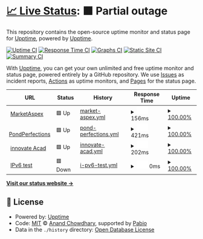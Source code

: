 # [📈 Live Status](https://demo.upptime.js.org): <!--live status--> **🟧 Partial outage**

This repository contains the open-source uptime monitor and status page for [Upptime](https://upptime.js.org), powered by [Upptime](https://github.com/upptime/upptime).

[![Uptime CI](https://github.com/upptime/upptime/workflows/Uptime%20CI/badge.svg)](https://github.com/upptime/upptime/actions?query=workflow%3A%22Uptime+CI%22)
[![Response Time CI](https://github.com/upptime/upptime/workflows/Response%20Time%20CI/badge.svg)](https://github.com/upptime/upptime/actions?query=workflow%3A%22Response+Time+CI%22)
[![Graphs CI](https://github.com/upptime/upptime/workflows/Graphs%20CI/badge.svg)](https://github.com/upptime/upptime/actions?query=workflow%3A%22Graphs+CI%22)
[![Static Site CI](https://github.com/upptime/upptime/workflows/Static%20Site%20CI/badge.svg)](https://github.com/upptime/upptime/actions?query=workflow%3A%22Static+Site+CI%22)
[![Summary CI](https://github.com/upptime/upptime/workflows/Summary%20CI/badge.svg)](https://github.com/upptime/upptime/actions?query=workflow%3A%22Summary+CI%22)

With [Upptime](https://upptime.js.org), you can get your own unlimited and free uptime monitor and status page, powered entirely by a GitHub repository. We use [Issues](https://github.com/upptime/upptime/issues) as incident reports, [Actions](https://github.com/upptime/upptime/actions) as uptime monitors, and [Pages](https://demo.upptime.js.org) for the status page.

<!--start: status pages-->
<!-- This summary is generated by Upptime (https://github.com/upptime/upptime) -->
<!-- Do not edit this manually, your changes will be overwritten -->
<!-- prettier-ignore -->
| URL | Status | History | Response Time | Uptime |
| --- | ------ | ------- | ------------- | ------ |
| <img alt="" src="https://icons.duckduckgo.com/ip3/marketaspex.com.ico" height="13"> [MarketAspex](https://marketaspex.com/) | 🟩 Up | [market-aspex.yml](https://github.com/Mohammad-Afaque/uptime/commits/HEAD/history/market-aspex.yml) | <details><summary><img alt="Response time graph" src="./graphs/market-aspex/response-time-week.png" height="20"> 156ms</summary><br><a href="https://demo.upptime.js.org/history/market-aspex"><img alt="Response time 140" src="https://img.shields.io/endpoint?url=https%3A%2F%2Fraw.githubusercontent.com%2FMohammad-Afaque%2Fuptime%2FHEAD%2Fapi%2Fmarket-aspex%2Fresponse-time.json"></a><br><a href="https://demo.upptime.js.org/history/market-aspex"><img alt="24-hour response time 126" src="https://img.shields.io/endpoint?url=https%3A%2F%2Fraw.githubusercontent.com%2FMohammad-Afaque%2Fuptime%2FHEAD%2Fapi%2Fmarket-aspex%2Fresponse-time-day.json"></a><br><a href="https://demo.upptime.js.org/history/market-aspex"><img alt="7-day response time 156" src="https://img.shields.io/endpoint?url=https%3A%2F%2Fraw.githubusercontent.com%2FMohammad-Afaque%2Fuptime%2FHEAD%2Fapi%2Fmarket-aspex%2Fresponse-time-week.json"></a><br><a href="https://demo.upptime.js.org/history/market-aspex"><img alt="30-day response time 146" src="https://img.shields.io/endpoint?url=https%3A%2F%2Fraw.githubusercontent.com%2FMohammad-Afaque%2Fuptime%2FHEAD%2Fapi%2Fmarket-aspex%2Fresponse-time-month.json"></a><br><a href="https://demo.upptime.js.org/history/market-aspex"><img alt="1-year response time 140" src="https://img.shields.io/endpoint?url=https%3A%2F%2Fraw.githubusercontent.com%2FMohammad-Afaque%2Fuptime%2FHEAD%2Fapi%2Fmarket-aspex%2Fresponse-time-year.json"></a></details> | <details><summary><a href="https://demo.upptime.js.org/history/market-aspex">100.00%</a></summary><a href="https://demo.upptime.js.org/history/market-aspex"><img alt="All-time uptime 100.00%" src="https://img.shields.io/endpoint?url=https%3A%2F%2Fraw.githubusercontent.com%2FMohammad-Afaque%2Fuptime%2FHEAD%2Fapi%2Fmarket-aspex%2Fuptime.json"></a><br><a href="https://demo.upptime.js.org/history/market-aspex"><img alt="24-hour uptime 100.00%" src="https://img.shields.io/endpoint?url=https%3A%2F%2Fraw.githubusercontent.com%2FMohammad-Afaque%2Fuptime%2FHEAD%2Fapi%2Fmarket-aspex%2Fuptime-day.json"></a><br><a href="https://demo.upptime.js.org/history/market-aspex"><img alt="7-day uptime 100.00%" src="https://img.shields.io/endpoint?url=https%3A%2F%2Fraw.githubusercontent.com%2FMohammad-Afaque%2Fuptime%2FHEAD%2Fapi%2Fmarket-aspex%2Fuptime-week.json"></a><br><a href="https://demo.upptime.js.org/history/market-aspex"><img alt="30-day uptime 100.00%" src="https://img.shields.io/endpoint?url=https%3A%2F%2Fraw.githubusercontent.com%2FMohammad-Afaque%2Fuptime%2FHEAD%2Fapi%2Fmarket-aspex%2Fuptime-month.json"></a><br><a href="https://demo.upptime.js.org/history/market-aspex"><img alt="1-year uptime 100.00%" src="https://img.shields.io/endpoint?url=https%3A%2F%2Fraw.githubusercontent.com%2FMohammad-Afaque%2Fuptime%2FHEAD%2Fapi%2Fmarket-aspex%2Fuptime-year.json"></a></details>
| <img alt="" src="https://icons.duckduckgo.com/ip3/pondperfections.com.ico" height="13"> [PondPerfections](https://pondperfections.com/) | 🟩 Up | [pond-perfections.yml](https://github.com/Mohammad-Afaque/uptime/commits/HEAD/history/pond-perfections.yml) | <details><summary><img alt="Response time graph" src="./graphs/pond-perfections/response-time-week.png" height="20"> 421ms</summary><br><a href="https://demo.upptime.js.org/history/pond-perfections"><img alt="Response time 645" src="https://img.shields.io/endpoint?url=https%3A%2F%2Fraw.githubusercontent.com%2FMohammad-Afaque%2Fuptime%2FHEAD%2Fapi%2Fpond-perfections%2Fresponse-time.json"></a><br><a href="https://demo.upptime.js.org/history/pond-perfections"><img alt="24-hour response time 325" src="https://img.shields.io/endpoint?url=https%3A%2F%2Fraw.githubusercontent.com%2FMohammad-Afaque%2Fuptime%2FHEAD%2Fapi%2Fpond-perfections%2Fresponse-time-day.json"></a><br><a href="https://demo.upptime.js.org/history/pond-perfections"><img alt="7-day response time 421" src="https://img.shields.io/endpoint?url=https%3A%2F%2Fraw.githubusercontent.com%2FMohammad-Afaque%2Fuptime%2FHEAD%2Fapi%2Fpond-perfections%2Fresponse-time-week.json"></a><br><a href="https://demo.upptime.js.org/history/pond-perfections"><img alt="30-day response time 558" src="https://img.shields.io/endpoint?url=https%3A%2F%2Fraw.githubusercontent.com%2FMohammad-Afaque%2Fuptime%2FHEAD%2Fapi%2Fpond-perfections%2Fresponse-time-month.json"></a><br><a href="https://demo.upptime.js.org/history/pond-perfections"><img alt="1-year response time 645" src="https://img.shields.io/endpoint?url=https%3A%2F%2Fraw.githubusercontent.com%2FMohammad-Afaque%2Fuptime%2FHEAD%2Fapi%2Fpond-perfections%2Fresponse-time-year.json"></a></details> | <details><summary><a href="https://demo.upptime.js.org/history/pond-perfections">100.00%</a></summary><a href="https://demo.upptime.js.org/history/pond-perfections"><img alt="All-time uptime 99.96%" src="https://img.shields.io/endpoint?url=https%3A%2F%2Fraw.githubusercontent.com%2FMohammad-Afaque%2Fuptime%2FHEAD%2Fapi%2Fpond-perfections%2Fuptime.json"></a><br><a href="https://demo.upptime.js.org/history/pond-perfections"><img alt="24-hour uptime 100.00%" src="https://img.shields.io/endpoint?url=https%3A%2F%2Fraw.githubusercontent.com%2FMohammad-Afaque%2Fuptime%2FHEAD%2Fapi%2Fpond-perfections%2Fuptime-day.json"></a><br><a href="https://demo.upptime.js.org/history/pond-perfections"><img alt="7-day uptime 100.00%" src="https://img.shields.io/endpoint?url=https%3A%2F%2Fraw.githubusercontent.com%2FMohammad-Afaque%2Fuptime%2FHEAD%2Fapi%2Fpond-perfections%2Fuptime-week.json"></a><br><a href="https://demo.upptime.js.org/history/pond-perfections"><img alt="30-day uptime 100.00%" src="https://img.shields.io/endpoint?url=https%3A%2F%2Fraw.githubusercontent.com%2FMohammad-Afaque%2Fuptime%2FHEAD%2Fapi%2Fpond-perfections%2Fuptime-month.json"></a><br><a href="https://demo.upptime.js.org/history/pond-perfections"><img alt="1-year uptime 99.96%" src="https://img.shields.io/endpoint?url=https%3A%2F%2Fraw.githubusercontent.com%2FMohammad-Afaque%2Fuptime%2FHEAD%2Fapi%2Fpond-perfections%2Fuptime-year.json"></a></details>
| <img alt="" src="https://icons.duckduckgo.com/ip3/innovateacademyprep.org.ico" height="13"> [innovate Acad](https://innovateacademyprep.org/) | 🟩 Up | [innovate-acad.yml](https://github.com/Mohammad-Afaque/uptime/commits/HEAD/history/innovate-acad.yml) | <details><summary><img alt="Response time graph" src="./graphs/innovate-acad/response-time-week.png" height="20"> 202ms</summary><br><a href="https://demo.upptime.js.org/history/innovate-acad"><img alt="Response time 221" src="https://img.shields.io/endpoint?url=https%3A%2F%2Fraw.githubusercontent.com%2FMohammad-Afaque%2Fuptime%2FHEAD%2Fapi%2Finnovate-acad%2Fresponse-time.json"></a><br><a href="https://demo.upptime.js.org/history/innovate-acad"><img alt="24-hour response time 207" src="https://img.shields.io/endpoint?url=https%3A%2F%2Fraw.githubusercontent.com%2FMohammad-Afaque%2Fuptime%2FHEAD%2Fapi%2Finnovate-acad%2Fresponse-time-day.json"></a><br><a href="https://demo.upptime.js.org/history/innovate-acad"><img alt="7-day response time 202" src="https://img.shields.io/endpoint?url=https%3A%2F%2Fraw.githubusercontent.com%2FMohammad-Afaque%2Fuptime%2FHEAD%2Fapi%2Finnovate-acad%2Fresponse-time-week.json"></a><br><a href="https://demo.upptime.js.org/history/innovate-acad"><img alt="30-day response time 212" src="https://img.shields.io/endpoint?url=https%3A%2F%2Fraw.githubusercontent.com%2FMohammad-Afaque%2Fuptime%2FHEAD%2Fapi%2Finnovate-acad%2Fresponse-time-month.json"></a><br><a href="https://demo.upptime.js.org/history/innovate-acad"><img alt="1-year response time 221" src="https://img.shields.io/endpoint?url=https%3A%2F%2Fraw.githubusercontent.com%2FMohammad-Afaque%2Fuptime%2FHEAD%2Fapi%2Finnovate-acad%2Fresponse-time-year.json"></a></details> | <details><summary><a href="https://demo.upptime.js.org/history/innovate-acad">100.00%</a></summary><a href="https://demo.upptime.js.org/history/innovate-acad"><img alt="All-time uptime 100.00%" src="https://img.shields.io/endpoint?url=https%3A%2F%2Fraw.githubusercontent.com%2FMohammad-Afaque%2Fuptime%2FHEAD%2Fapi%2Finnovate-acad%2Fuptime.json"></a><br><a href="https://demo.upptime.js.org/history/innovate-acad"><img alt="24-hour uptime 100.00%" src="https://img.shields.io/endpoint?url=https%3A%2F%2Fraw.githubusercontent.com%2FMohammad-Afaque%2Fuptime%2FHEAD%2Fapi%2Finnovate-acad%2Fuptime-day.json"></a><br><a href="https://demo.upptime.js.org/history/innovate-acad"><img alt="7-day uptime 100.00%" src="https://img.shields.io/endpoint?url=https%3A%2F%2Fraw.githubusercontent.com%2FMohammad-Afaque%2Fuptime%2FHEAD%2Fapi%2Finnovate-acad%2Fuptime-week.json"></a><br><a href="https://demo.upptime.js.org/history/innovate-acad"><img alt="30-day uptime 100.00%" src="https://img.shields.io/endpoint?url=https%3A%2F%2Fraw.githubusercontent.com%2FMohammad-Afaque%2Fuptime%2FHEAD%2Fapi%2Finnovate-acad%2Fuptime-month.json"></a><br><a href="https://demo.upptime.js.org/history/innovate-acad"><img alt="1-year uptime 100.00%" src="https://img.shields.io/endpoint?url=https%3A%2F%2Fraw.githubusercontent.com%2FMohammad-Afaque%2Fuptime%2FHEAD%2Fapi%2Finnovate-acad%2Fuptime-year.json"></a></details>
| <img alt="" src="https://icons.duckduckgo.com/ip3/null.ico" height="13"> [IPv6 test](forwardemail.net) | 🟥 Down | [i-pv6-test.yml](https://github.com/Mohammad-Afaque/uptime/commits/HEAD/history/i-pv6-test.yml) | <details><summary><img alt="Response time graph" src="./graphs/i-pv6-test/response-time-week.png" height="20"> 0ms</summary><br><a href="https://demo.upptime.js.org/history/i-pv6-test"><img alt="Response time 0" src="https://img.shields.io/endpoint?url=https%3A%2F%2Fraw.githubusercontent.com%2FMohammad-Afaque%2Fuptime%2FHEAD%2Fapi%2Fi-pv6-test%2Fresponse-time.json"></a><br><a href="https://demo.upptime.js.org/history/i-pv6-test"><img alt="24-hour response time 0" src="https://img.shields.io/endpoint?url=https%3A%2F%2Fraw.githubusercontent.com%2FMohammad-Afaque%2Fuptime%2FHEAD%2Fapi%2Fi-pv6-test%2Fresponse-time-day.json"></a><br><a href="https://demo.upptime.js.org/history/i-pv6-test"><img alt="7-day response time 0" src="https://img.shields.io/endpoint?url=https%3A%2F%2Fraw.githubusercontent.com%2FMohammad-Afaque%2Fuptime%2FHEAD%2Fapi%2Fi-pv6-test%2Fresponse-time-week.json"></a><br><a href="https://demo.upptime.js.org/history/i-pv6-test"><img alt="30-day response time 0" src="https://img.shields.io/endpoint?url=https%3A%2F%2Fraw.githubusercontent.com%2FMohammad-Afaque%2Fuptime%2FHEAD%2Fapi%2Fi-pv6-test%2Fresponse-time-month.json"></a><br><a href="https://demo.upptime.js.org/history/i-pv6-test"><img alt="1-year response time 0" src="https://img.shields.io/endpoint?url=https%3A%2F%2Fraw.githubusercontent.com%2FMohammad-Afaque%2Fuptime%2FHEAD%2Fapi%2Fi-pv6-test%2Fresponse-time-year.json"></a></details> | <details><summary><a href="https://demo.upptime.js.org/history/i-pv6-test">100.00%</a></summary><a href="https://demo.upptime.js.org/history/i-pv6-test"><img alt="All-time uptime 100.00%" src="https://img.shields.io/endpoint?url=https%3A%2F%2Fraw.githubusercontent.com%2FMohammad-Afaque%2Fuptime%2FHEAD%2Fapi%2Fi-pv6-test%2Fuptime.json"></a><br><a href="https://demo.upptime.js.org/history/i-pv6-test"><img alt="24-hour uptime 100.00%" src="https://img.shields.io/endpoint?url=https%3A%2F%2Fraw.githubusercontent.com%2FMohammad-Afaque%2Fuptime%2FHEAD%2Fapi%2Fi-pv6-test%2Fuptime-day.json"></a><br><a href="https://demo.upptime.js.org/history/i-pv6-test"><img alt="7-day uptime 100.00%" src="https://img.shields.io/endpoint?url=https%3A%2F%2Fraw.githubusercontent.com%2FMohammad-Afaque%2Fuptime%2FHEAD%2Fapi%2Fi-pv6-test%2Fuptime-week.json"></a><br><a href="https://demo.upptime.js.org/history/i-pv6-test"><img alt="30-day uptime 100.00%" src="https://img.shields.io/endpoint?url=https%3A%2F%2Fraw.githubusercontent.com%2FMohammad-Afaque%2Fuptime%2FHEAD%2Fapi%2Fi-pv6-test%2Fuptime-month.json"></a><br><a href="https://demo.upptime.js.org/history/i-pv6-test"><img alt="1-year uptime 100.00%" src="https://img.shields.io/endpoint?url=https%3A%2F%2Fraw.githubusercontent.com%2FMohammad-Afaque%2Fuptime%2FHEAD%2Fapi%2Fi-pv6-test%2Fuptime-year.json"></a></details>

<!--end: status pages-->

[**Visit our status website →**](https://demo.upptime.js.org)

## 📄 License

- Powered by: [Upptime](https://github.com/upptime/upptime)
- Code: [MIT](./LICENSE) © [Anand Chowdhary](https://anandchowdhary.com), supported by [Pabio](https://pabio.com)
- Data in the `./history` directory: [Open Database License](https://opendatacommons.org/licenses/odbl/1-0/)
